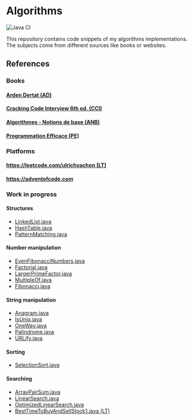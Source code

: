 # Algorithms

![Java CI](https://github.com/ulrich/algorithms/workflows/Java%20CI/badge.svg)

This repository contains code snippets of my algorithms implementations. The subjects come from different sources like
books or websites.

## References

### Books

#### [Arden Dertat (AD)](http://www.ardendertat.com/2012/01/09/programming-interview-questions/)

#### [Cracking Code Interview 6th ed. (CCI)](https://www.amazon.fr/Cracking-Coding-Interview-6th-Programming/dp/0984782850)

#### [Algorithmes - Notions de base (ANB)](https://www.amazon.fr/Algorithmes-Notions-Thomas-H-Cormen/dp/2100701517/ref=sr_1_1?s=english-books&ie=UTF8&qid=1504086557&sr=8-1&keywords=algorithmes+cormen+dunod)

#### [Programmation Efficace (PE)](https://www.amazon.fr/Programmation-Efficace-Algorithmes-Compris-Python/dp/2340010055/ref=pd_bxgy_14_img_3?_encoding=UTF8&psc=1&refRID=NJP0FXHRP3BV1F1Y6B8Z)

### Platforms

#### [https://leetcode.com/ulrichvachon (LT)](https://leetcode.com/ulrichvachon)

#### https://adventofcode.com

### Work in progress

#### Structures

- [LinkedList.java](src/main/java/net/reservoircode/structures/LinkedList.java)
- [HashTable.java](src/main/java/net/reservoircode/structures/HashTable.java)
- [PatternMatching.java](src/main/java/net/reservoircode/structures/PatternMatching.java)

#### Number manipulation

- [EvenFibonacciNumbers.java](src/main/java/net/reservoircode/numbers/EvenFibonacciNumbers.java)
- [Factorial.java](src/main/java/net/reservoircode/numbers/Factorial.java)
- [LargerPrimeFactor.java](src/main/java/net/reservoircode/numbers/LargerPrimeFactor.java)
- [MultipleOf.java](src/main/java/net/reservoircode/numbers/MultipleOf.java)
- [Fibonacci.java](src/main/java/net/reservoircode/numbers/Fibonacci.java)

#### String manipulation

- [Anagram.java](src/main/java/net/reservoircode/strings/Anagram.java)
- [IsUniq.java](src/main/java/net/reservoircode/strings/IsUniq.java)
- [OneWay.java](src/main/java/net/reservoircode/strings/OneWay.java)
- [Palindrome.java](src/main/java/net/reservoircode/strings/Palindrome.java)
- [URLify.java](src/main/java/net/reservoircode/strings/URLify.java)

#### Sorting

- [SelectionSort.java](src/main/java/net/reservoircode/sorting/selection_sort/SelectionSort.java)

#### Searching

- [ArrayPairSum.java](src/main/java/net/reservoircode/searching/ArrayPairSum.java)
- [LinearSearch.java](src/main/java/net/reservoircode/searching/LinearSearch.java)
- [OptimizedLinearSearch.java](src/main/java/net/reservoircode/searching/OptimizedLinearSearch.java)
- [BestTimeToBuyAndSellStock1.java (LT)](src/main/java/net/reservoircode/searching/BestTimeToBuyAndSellStock1.java)
